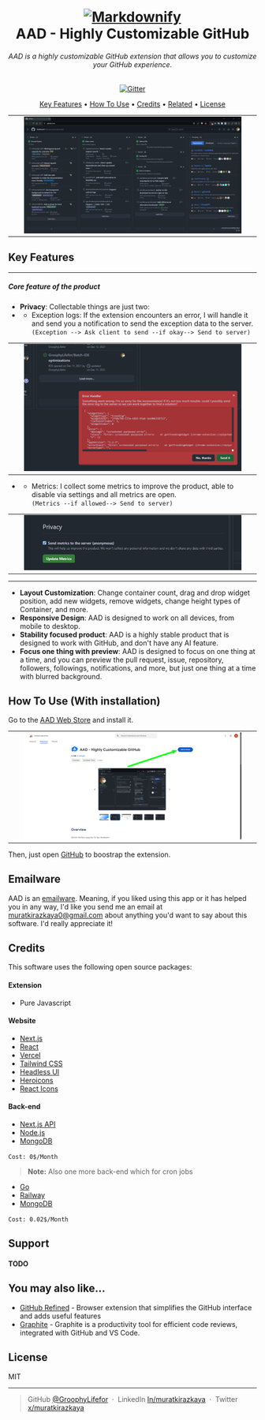 <h1 align="center">
  <br>
  <a href="https://aad-ext.vercel.app/"><img src="https://aad-ext.vercel.app/_next/static/media/logo.e9ce608d.svg" alt="Markdownify" width="200"></a>
  <br>
  AAD - Highly Customizable GitHub
  <br>
</h1>

<h6 align="center">
  AAD is a highly customizable GitHub extension that allows you to customize your GitHub experience.
</h6>

<p align="center">
  <a target="_blank" href="https://chromewebstore.google.com/detail/aad-highly-customizable-g/mgcjpifcmjkabdlpgbiahcdhknjjdmff">
    <img src="https://img.shields.io/badge/download-Web_Store-blue"
         alt="Gitter">
  </a>
</p>

<p align="center">
  <a href="#key-features">Key Features</a> •
  <a href="#how-to-use">How To Use</a> •
  <a href="#credits">Credits</a> •
  <a href="#related">Related</a> •
  <a href="#license">License</a>
</p>

<center>
     <table cellpadding="1" width="80%">
       <tr align="center">
       </tr>
       <tr align="center">
           <td style="border:none;vertical-align:middle;"><img src="orhun.png" width="90%" > </td>
          </tr>
     </table>
</center>

## Key Features

---
##### Core feature of the product

 - **Privacy**: Collectable things are just two:
 - - Exception logs: If the extension encounters an error, I will handle it and send you a notification to send the exception data to the server. <br/>`(Exception --> Ask client to send --if okay--> Send to server)`

<center>
     <table cellpadding="1" width="80%">
       <tr align="center">
       </tr>
       <tr align="center">
           <td style="border:none;vertical-align:middle;"><img src="image.png" width="90%" > </td>
          </tr>
     </table>
</center>

 - - Metrics: I collect some metrics to improve the product, able to disable via settings and all metrics are open. <br/>`(Metrics --if allowed--> Send to server)`

<center>
     <table cellpadding="1" width="80%">
       <tr align="center">
       </tr>
       <tr align="center">
           <td style="border:none;vertical-align:middle;"><img src="image-1.png" width="90%" > </td>
          </tr>
     </table>
</center>

---

 - **Layout Customization**: Change container count, drag and drop widget position, add new widgets, remove widgets, change height types of Container, and more. 
 - **Responsive Design**: AAD is designed to work on all devices, from mobile to desktop.
 - **Stability focused product**: AAD is a highly stable product that is designed to work with GitHub, and don't have any AI feature.
 - **Focus one thing with preview**: AAD is designed to focus on one thing at a time, and you can preview the pull request, issue, repository, followers, followings, notifications, and more, but just one thing at a time with blurred background.


## How To Use (With installation)

Go to the [AAD Web Store](https://chromewebstore.google.com/detail/aad-highly-customizable-g/mgcjpifcmjkabdlpgbiahcdhknjjdmff) and install it.

<center>
     <table cellpadding="1" width="80%">
       <tr align="center">
       </tr>
       <tr align="center">
           <td style="border:none;vertical-align:middle;"><img src="image-2.png" width="90%" > </td>
          </tr>
     </table>
</center>

Then, just open <a href="https://www.github.com" target="_blank">GitHub</a> to boostrap the extension. 

## Emailware

AAD is an [emailware](https://en.wiktionary.org/wiki/emailware). Meaning, if you liked using this app or it has helped you in any way, I'd like you send me an email at <muratkirazkaya0@gmail.com> about anything you'd want to say about this software. I'd really appreciate it!

## Credits

This software uses the following open source packages:

#### Extension

- Pure Javascript

#### Website

- [Next.js](https://nextjs.org/)
- [React](https://reactjs.org/)
- [Vercel](https://vercel.com/)
- [Tailwind CSS](https://tailwindcss.com/)
- [Headless UI](https://headlessui.com/)
- [Heroicons](https://heroicons.com/)
- [React Icons](https://react-icons.github.io/react-icons/)

#### Back-end

- [Next.js API](https://nextjs.org/)
- [Node.js](https://nodejs.org/)
- [MongoDB](https://www.mongodb.com/)

`Cost: 0$/Month`

> **Note:** Also one more back-end which for cron jobs

- [Go](https://golang.org/)
- [Railway](https://railway.app/)
- [MongoDB](https://www.mongodb.com/)

`Cost: 0.02$/Month`

## Support

#### TODO

## You may also like...

- [GitHub Refined](https://github.com/refined-github/refined-github) - Browser extension that simplifies the GitHub interface and adds useful features
- [Graphite](https://graphite.dev/) - Graphite is a productivity tool for efficient code reviews, integrated with GitHub and VS Code.

## License

MIT

---

> GitHub [@GroophyLifefor](https://github.com/GroophyLifefor) &nbsp;&middot;&nbsp;
> LinkedIn [In/muratkirazkaya](https://www.linkedin.com/in/muratkirazkaya/) &nbsp;&middot;&nbsp;
> Twitter [x/muratkirazkaya](https://twitter.com/muratkirazkaya)

